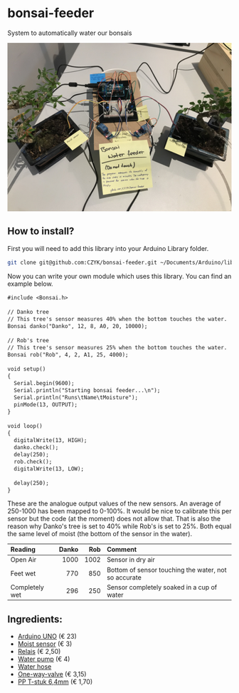 # bonsai-feeder
System to automatically water our bonsais

![Setup bonsai water feeder](/assets/assembly.jpg)

## How to install?

First you will need to add this library into your Arduino Library folder.
```sh
git clone git@github.com:CZYK/bonsai-feeder.git ~/Documents/Arduino/libraries/Bonsai
```
Now you can write your own module which uses this library. You can find an example below.

```Arduino
#include <Bonsai.h>

// Danko tree
// This tree's sensor measures 40% when the bottom touches the water.
Bonsai danko("Danko", 12, 8, A0, 20, 10000);

// Rob's tree
// This tree's sensor measures 25% when the bottom touches the water.
Bonsai rob("Rob", 4, 2, A1, 25, 4000);

void setup()
{
  Serial.begin(9600);
  Serial.println("Starting bonsai feeder...\n");
  Serial.println("Runs\tName\tMoisture");
  pinMode(13, OUTPUT);
}

void loop()
{
  digitalWrite(13, HIGH);
  danko.check();
  delay(250);
  rob.check();
  digitalWrite(13, LOW);
  
  delay(250);
}
```

These are the analogue output values of the new sensors. An average of 250-1000 has been mapped to 0-100%. It would be nice to calibrate this per sensor but the code (at the moment) does not allow that. That is also the reason why Danko's tree is set to 40% while Rob's is set to 25%. Both equal the same level of moist (the bottom of the sensor in the water).

| Reading | Danko | Rob | Comment |
| :--------- | -------: | ----: | :--- |
| Open Air  | 1000  | 1002 | Sensor in dry air |
| Feet wet  | 770 | 850 | Bottom of sensor touching the water, not so accurate |
| Completely wet  | 296 | 250 | Sensor completely soaked in a cup of water |

## Ingredients:
- [Arduino UNO](https://www.tinytronics.nl/shop/nl/arduino/main-boards/arduino-uno-r3?search=arduino%20uno) (€ 23)
- [Moist sensor](https://www.tinytronics.nl/shop/nl/sensoren/temperatuur-lucht-vochtigheid/bodemvocht-sensor-module) (€ 3)
- [Relais](https://www.tinytronics.nl/shop/nl/diversen/relais/5v-relais-1-channel-hoog-actief) (€ 2,50)
- [Water pump](https://www.tinytronics.nl/shop/nl/robotica/motoren/motor/onderwaterpomp-verticaal-3-6v) (€ 4)
- [Water hose](https://www.tinytronics.nl/shop/nl/robotica/toebehoren/waterslang-voor-onderwaterpomp-verticaal-horizontaal-3-6v-transparant-1-meter?search=water)
- [One-way-valve](https://www.vijvertopper.nl/product/8249/pp-terugslagklep-6mm.html) (€ 3,15)
- [PP T-stuk 6,4mm](https://www.vijvertopper.nl/product/8303/pp-t-stuk-6-4mm.html) (€ 1,70)
